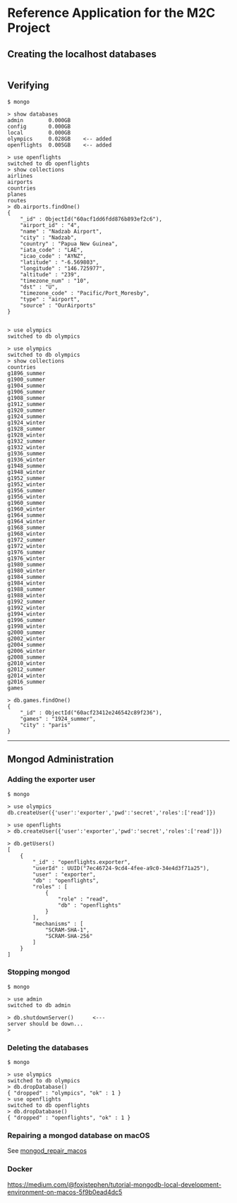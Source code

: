 # Reference Application for the M2C Project


## Creating the localhost databases

```

```

## Verifying 

```
$ mongo

> show databases
admin        0.000GB
config       0.000GB
local        0.000GB
olympics     0.028GB    <-- added
openflights  0.005GB    <-- added

> use openflights
switched to db openflights
> show collections
airlines
airports
countries
planes
routes
> db.airports.findOne()
{
	"_id" : ObjectId("60acf1dd6fdd876b893ef2c6"),
	"airport_id" : "4",
	"name" : "Nadzab Airport",
	"city" : "Nadzab",
	"country" : "Papua New Guinea",
	"iata_code" : "LAE",
	"icao_code" : "AYNZ",
	"latitude" : "-6.569803",
	"longitude" : "146.725977",
	"altitude" : "239",
	"timezone_num" : "10",
	"dst" : "U",
	"timezone_code" : "Pacific/Port_Moresby",
	"type" : "airport",
	"source" : "OurAirports"
}


> use olympics
switched to db olympics

> use olympics
switched to db olympics
> show collections
countries
g1896_summer
g1900_summer
g1904_summer
g1906_summer
g1908_summer
g1912_summer
g1920_summer
g1924_summer
g1924_winter
g1928_summer
g1928_winter
g1932_summer
g1932_winter
g1936_summer
g1936_winter
g1948_summer
g1948_winter
g1952_summer
g1952_winter
g1956_summer
g1956_winter
g1960_summer
g1960_winter
g1964_summer
g1964_winter
g1968_summer
g1968_winter
g1972_summer
g1972_winter
g1976_summer
g1976_winter
g1980_summer
g1980_winter
g1984_summer
g1984_winter
g1988_summer
g1988_winter
g1992_summer
g1992_winter
g1994_winter
g1996_summer
g1998_winter
g2000_summer
g2002_winter
g2004_summer
g2006_winter
g2008_summer
g2010_winter
g2012_summer
g2014_winter
g2016_summer
games

> db.games.findOne()
{
	"_id" : ObjectId("60acf23412e246542c89f236"),
	"games" : "1924_summer",
	"city" : "paris"
}
```

---

## Mongod Administration 

### Adding the exporter user

```
$ mongo

> use olympics
db.createUser({'user':'exporter','pwd':'secret','roles':['read']})

> use openflights
> db.createUser({'user':'exporter','pwd':'secret','roles':['read']})

> db.getUsers()
[
	{
		"_id" : "openflights.exporter",
		"userId" : UUID("7ec46724-9cd4-4fee-a9c0-34e4d3f71a25"),
		"user" : "exporter",
		"db" : "openflights",
		"roles" : [
			{
				"role" : "read",
				"db" : "openflights"
			}
		],
		"mechanisms" : [
			"SCRAM-SHA-1",
			"SCRAM-SHA-256"
		]
	}
]

```

### Stopping mongod

```
$ mongo

> use admin
switched to db admin

> db.shutdownServer()      <---
server should be down...
>
```

### Deleting the databases 

```
$ mongo 

> use olympics
switched to db olympics
> db.dropDatabase()
{ "dropped" : "olympics", "ok" : 1 }
> use openflights
switched to db openflights
> db.dropDatabase()
{ "dropped" : "openflights", "ok" : 1 }
```

### Repairing a mongod database on macOS

See [mongod_repair_macos](databases/mongod_macos_repair.sh)

### Docker 

https://medium.com/@foxjstephen/tutorial-mongodb-local-development-environment-on-macos-5f9b0ead4dc5
